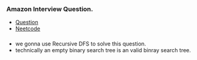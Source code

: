 ### Amazon Interview Question.
* [Question](https://leetcode.com/problems/validate-binary-search-tree)
* [Neetcode](https://www.youtube.com/watch?v=s6ATEkipzow)

### 
* we gonna use Recursive DFS to solve this question.
* technically an empty binary search tree is an valid binray search tree.